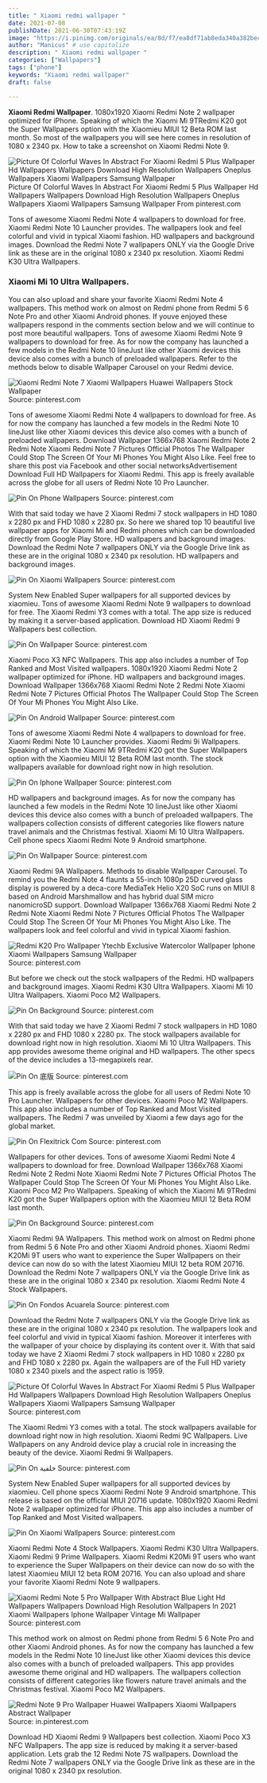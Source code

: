 ```yaml
---
title: " Xiaomi redmi wallpaper "
date: 2021-07-08
publishDate: 2021-06-30T07:43:19Z
image: "https://i.pinimg.com/originals/ea/8d/f7/ea8df71ab8eda340a382bec508b54a6a.jpg"
author: "Manicus" # use capitalize
description: " Xiaomi redmi wallpaper "
categories: ["Wallpapers"]
tags: ["phone"]
keywords: "Xiaomi redmi wallpaper"
draft: false

---
```



**Xiaomi Redmi Wallpaper**. 1080x1920 Xiaomi Redmi Note 2 wallpaper optimized for iPhone. Speaking of which the Xiaomi Mi 9TRedmi K20 got the Super Wallpapers option with the Xiaomieu MIUI 12 Beta ROM last month. So most of the wallpapers you will see here comes in resolution of 1080 x 2340 px. How to take a screenshot on Xiaomi Redmi Note 9.

![Picture Of Colorful Waves In Abstract For Xiaomi Redmi 5 Plus Wallpaper Hd Wallpapers Wallpapers Download High Resolution Wallpapers Oneplus Wallpapers Xiaomi Wallpapers Samsung Wallpaper](https://i.pinimg.com/originals/a8/80/9b/a8809bc53bc28aa86ccd60d277a27dc3.jpg "Picture Of Colorful Waves In Abstract For Xiaomi Redmi 5 Plus Wallpaper Hd Wallpapers Wallpapers Download High Resolution Wallpapers Oneplus Wallpapers Xiaomi Wallpapers Samsung Wallpaper")
Picture Of Colorful Waves In Abstract For Xiaomi Redmi 5 Plus Wallpaper Hd Wallpapers Wallpapers Download High Resolution Wallpapers Oneplus Wallpapers Xiaomi Wallpapers Samsung Wallpaper From pinterest.com


Tons of awesome Xiaomi Redmi Note 4 wallpapers to download for free. Xiaomi Redmi Note 10 Launcher provides. The wallpapers look and feel colorful and vivid in typical Xiaomi fashion. HD wallpapers and background images. Download the Redmi Note 7 wallpapers ONLY via the Google Drive link as these are in the original 1080 x 2340 px resolution. Xiaomi Redmi K30 Ultra Wallpapers.

### Xiaomi Mi 10 Ultra Wallpapers.

You can also upload and share your favorite Xiaomi Redmi Note 4 wallpapers. This method work on almost on Redmi phone from Redmi 5 6 Note Pro and other Xiaomi Android phones. If youve enjoyed these wallpapers respond in the comments section below and we will continue to post more beautiful wallpapers. Tons of awesome Xiaomi Redmi Note 9 wallpapers to download for free. As for now the company has launched a few models in the Redmi Note 10 lineJust like other Xiaomi devices this device also comes with a bunch of preloaded wallpapers. Refer to the methods below to disable Wallpaper Carousel on your Redmi device.


![Xiaomi Redmi Note 7 Xiaomi Wallpapers Huawei Wallpapers Stock Wallpaper](https://i.pinimg.com/originals/fb/3d/93/fb3d9300de40da54e792b4e3e922ef18.jpg "Xiaomi Redmi Note 7 Xiaomi Wallpapers Huawei Wallpapers Stock Wallpaper")
Source: pinterest.com

Tons of awesome Xiaomi Redmi Note 4 wallpapers to download for free. As for now the company has launched a few models in the Redmi Note 10 lineJust like other Xiaomi devices this device also comes with a bunch of preloaded wallpapers. Download Wallpaper 1366x768 Xiaomi Redmi Note 2 Redmi Note Xiaomi Redmi Note 7 Pictures Official Photos The Wallpaper Could Stop The Screen Of Your Mi Phones You Might Also Like. Feel free to share this post via Facebook and other social networksAdvertisement Download Full HD Wallpapers for Xiaomi Redmi. This app is freely available across the globe for all users of Redmi Note 10 Pro Launcher.

![Pin On Phone Wallpapers](https://i.pinimg.com/originals/95/d8/9d/95d89d20e0774b4da3bed0273827d9d3.jpg "Pin On Phone Wallpapers")
Source: pinterest.com

With that said today we have 2 Xiaomi Redmi 7 stock wallpapers in HD 1080 x 2280 px and FHD 1080 x 2280 px. So here we shared top 10 beautiful live wallpaper apps for Xiaomi Mi and Redmi phones which can be downloaded directly from Google Play Store. HD wallpapers and background images. Download the Redmi Note 7 wallpapers ONLY via the Google Drive link as these are in the original 1080 x 2340 px resolution. HD wallpapers and background images.

![Pin On Xiaomi Wallpapers](https://i.pinimg.com/originals/81/e3/a7/81e3a74ff93a073551c2169c46351d32.jpg "Pin On Xiaomi Wallpapers")
Source: pinterest.com

System New Enabled Super wallpapers for all supported devices by xiaomieu. Tons of awesome Xiaomi Redmi Note 9 wallpapers to download for free. The Xiaomi Redmi Y3 comes with a total. The app size is reduced by making it a server-based application. Download HD Xiaomi Redmi 9 Wallpapers best collection.

![Pin On Wallpaper](https://i.pinimg.com/originals/05/e5/6e/05e56e8ec18d56e63c878d999f9ec378.jpg "Pin On Wallpaper")
Source: pinterest.com

Xiaomi Poco X3 NFC Wallpapers. This app also includes a number of Top Ranked and Most Visited wallpapers. 1080x1920 Xiaomi Redmi Note 2 wallpaper optimized for iPhone. HD wallpapers and background images. Download Wallpaper 1366x768 Xiaomi Redmi Note 2 Redmi Note Xiaomi Redmi Note 7 Pictures Official Photos The Wallpaper Could Stop The Screen Of Your Mi Phones You Might Also Like.

![Pin On Android Wallpaper](https://i.pinimg.com/originals/ef/8f/4e/ef8f4ea3ec995b45c82c71e6e670c9f0.jpg "Pin On Android Wallpaper")
Source: pinterest.com

Tons of awesome Xiaomi Redmi Note 4 wallpapers to download for free. Xiaomi Redmi Note 10 Launcher provides. Xiaomi Redmi 9i Wallpapers. Speaking of which the Xiaomi Mi 9TRedmi K20 got the Super Wallpapers option with the Xiaomieu MIUI 12 Beta ROM last month. The stock wallpapers available for download right now in high resolution.

![Pin On Iphone Wallpaper](https://i.pinimg.com/originals/a6/5f/fa/a65ffab42cd5189699f4e88652e1be42.jpg "Pin On Iphone Wallpaper")
Source: pinterest.com

HD wallpapers and background images. As for now the company has launched a few models in the Redmi Note 10 lineJust like other Xiaomi devices this device also comes with a bunch of preloaded wallpapers. The wallpapers collection consists of different categories like flowers nature travel animals and the Christmas festival. Xiaomi Mi 10 Ultra Wallpapers. Cell phone specs Xiaomi Redmi Note 9 Android smartphone.

![Pin On Wallpaper](https://i.pinimg.com/736x/25/60/2a/25602ab47161ecfb708a20358e1419e1.jpg "Pin On Wallpaper")
Source: pinterest.com

Xiaomi Redmi 9A Wallpapers. Methods to disable Wallpaper Carousel. To remind you the Redmi Note 4 flaunts a 55-inch 1080p 25D curved glass display is powered by a deca-core MediaTek Helio X20 SoC runs on MIUI 8 based on Android Marshmallow and has hybrid dual SIM micro nanomicroSD support. Download Wallpaper 1366x768 Xiaomi Redmi Note 2 Redmi Note Xiaomi Redmi Note 7 Pictures Official Photos The Wallpaper Could Stop The Screen Of Your Mi Phones You Might Also Like. The wallpapers look and feel colorful and vivid in typical Xiaomi fashion.

![Redmi K20 Pro Wallpaper Ytechb Exclusive Watercolor Wallpaper Iphone Xiaomi Wallpapers Samsung Wallpaper](https://i.pinimg.com/originals/d6/d7/91/d6d791c4987f65378b4873a5b843f38e.jpg "Redmi K20 Pro Wallpaper Ytechb Exclusive Watercolor Wallpaper Iphone Xiaomi Wallpapers Samsung Wallpaper")
Source: pinterest.com

But before we check out the stock wallpapers of the Redmi. HD wallpapers and background images. Xiaomi Redmi K30 Ultra Wallpapers. Xiaomi Mi 10 Ultra Wallpapers. Xiaomi Poco M2 Wallpapers.

![Pin On Background](https://i.pinimg.com/originals/cb/89/f2/cb89f2f7a01fffac9e82672e59e3980f.jpg "Pin On Background")
Source: pinterest.com

With that said today we have 2 Xiaomi Redmi 7 stock wallpapers in HD 1080 x 2280 px and FHD 1080 x 2280 px. The stock wallpapers available for download right now in high resolution. Xiaomi Mi 10 Ultra Wallpapers. This app provides awesome theme original and HD wallpapers. The other specs of the device includes a 13-megapixels rear.

![Pin On 底版](https://i.pinimg.com/originals/ed/d0/6c/edd06c36bc004f0bb90b5f366ca14a61.png "Pin On 底版")
Source: pinterest.com

This app is freely available across the globe for all users of Redmi Note 10 Pro Launcher. Wallpapers for other devices. Xiaomi Poco M2 Wallpapers. This app also includes a number of Top Ranked and Most Visited wallpapers. The Redmi 7 was unveiled by Xiaomi a few days ago for the global market.

![Pin On Flexitrick Com](https://i.pinimg.com/736x/56/61/98/56619871b25e7bfc8e18c3c406d5cd94.jpg "Pin On Flexitrick Com")
Source: pinterest.com

Wallpapers for other devices. Tons of awesome Xiaomi Redmi Note 4 wallpapers to download for free. Download Wallpaper 1366x768 Xiaomi Redmi Note 2 Redmi Note Xiaomi Redmi Note 7 Pictures Official Photos The Wallpaper Could Stop The Screen Of Your Mi Phones You Might Also Like. Xiaomi Poco M2 Pro Wallpapers. Speaking of which the Xiaomi Mi 9TRedmi K20 got the Super Wallpapers option with the Xiaomieu MIUI 12 Beta ROM last month.

![Pin On Background](https://i.pinimg.com/originals/f1/f6/af/f1f6afae9919f0a90e4253451c2a8b56.png "Pin On Background")
Source: pinterest.com

Xiaomi Redmi 9A Wallpapers. This method work on almost on Redmi phone from Redmi 5 6 Note Pro and other Xiaomi Android phones. Xiaomi Redmi K20Mi 9T users who want to experience the Super Wallpapers on their device can now do so with the latest Xiaomieu MIUI 12 beta ROM 20716. Download the Redmi Note 7 wallpapers ONLY via the Google Drive link as these are in the original 1080 x 2340 px resolution. Xiaomi Redmi Note 4 Stock Wallpapers.

![Pin On Fondos Acuarela](https://i.pinimg.com/originals/7b/90/a5/7b90a55a4e10b4759811091017a5119c.jpg "Pin On Fondos Acuarela")
Source: pinterest.com

Download the Redmi Note 7 wallpapers ONLY via the Google Drive link as these are in the original 1080 x 2340 px resolution. The wallpapers look and feel colorful and vivid in typical Xiaomi fashion. Moreover it interferes with the wallpaper of your choice by displaying its content over it. With that said today we have 2 Xiaomi Redmi 7 stock wallpapers in HD 1080 x 2280 px and FHD 1080 x 2280 px. Again the wallpapers are of the Full HD variety 1080 x 2340 pixels and the aspect ratio is 1959.

![Picture Of Colorful Waves In Abstract For Xiaomi Redmi 5 Plus Wallpaper Hd Wallpapers Wallpapers Download High Resolution Wallpapers Oneplus Wallpapers Xiaomi Wallpapers Samsung Wallpaper](https://i.pinimg.com/originals/a8/80/9b/a8809bc53bc28aa86ccd60d277a27dc3.jpg "Picture Of Colorful Waves In Abstract For Xiaomi Redmi 5 Plus Wallpaper Hd Wallpapers Wallpapers Download High Resolution Wallpapers Oneplus Wallpapers Xiaomi Wallpapers Samsung Wallpaper")
Source: pinterest.com

The Xiaomi Redmi Y3 comes with a total. The stock wallpapers available for download right now in high resolution. Xiaomi Redmi 9C Wallpapers. Live Wallpapers on any Android device play a crucial role in increasing the beauty of the device. Xiaomi Redmi 9i Wallpapers.

![Pin On خلفية](https://i.pinimg.com/originals/58/e4/22/58e42230afa1b7a5ceeaef19d712a7a5.jpg "Pin On خلفية")
Source: pinterest.com

System New Enabled Super wallpapers for all supported devices by xiaomieu. Cell phone specs Xiaomi Redmi Note 9 Android smartphone. This release is based on the official MIUI 20716 update. 1080x1920 Xiaomi Redmi Note 2 wallpaper optimized for iPhone. This app also includes a number of Top Ranked and Most Visited wallpapers.

![Pin On Xiaomi Wallpapers](https://i.pinimg.com/originals/81/9d/34/819d34320913f7a2cd299decca8f3d5f.jpg "Pin On Xiaomi Wallpapers")
Source: pinterest.com

Xiaomi Redmi Note 4 Stock Wallpapers. Xiaomi Redmi K30 Ultra Wallpapers. Xiaomi Redmi 9 Prime Wallpapers. Xiaomi Redmi K20Mi 9T users who want to experience the Super Wallpapers on their device can now do so with the latest Xiaomieu MIUI 12 beta ROM 20716. You can also upload and share your favorite Xiaomi Redmi Note 9 wallpapers.

![Xiaomi Redmi Note 5 Pro Wallpaper With Abstract Blue Light Hd Wallpapers Wallpapers Download High Resolution Wallpapers In 2021 Xiaomi Wallpapers Iphone Wallpaper Vintage Mi Wallpaper](https://i.pinimg.com/564x/ed/b1/75/edb175787db8a6027f01bed108caac5c.jpg "Xiaomi Redmi Note 5 Pro Wallpaper With Abstract Blue Light Hd Wallpapers Wallpapers Download High Resolution Wallpapers In 2021 Xiaomi Wallpapers Iphone Wallpaper Vintage Mi Wallpaper")
Source: pinterest.com

This method work on almost on Redmi phone from Redmi 5 6 Note Pro and other Xiaomi Android phones. As for now the company has launched a few models in the Redmi Note 10 lineJust like other Xiaomi devices this device also comes with a bunch of preloaded wallpapers. This app provides awesome theme original and HD wallpapers. The wallpapers collection consists of different categories like flowers nature travel animals and the Christmas festival. Xiaomi Poco M2 Wallpapers.

![Redmi Note 9 Pro Wallpaper Huawei Wallpapers Xiaomi Wallpapers Abstract Wallpaper](https://i.pinimg.com/originals/ea/8d/f7/ea8df71ab8eda340a382bec508b54a6a.jpg "Redmi Note 9 Pro Wallpaper Huawei Wallpapers Xiaomi Wallpapers Abstract Wallpaper")
Source: in.pinterest.com

Download HD Xiaomi Redmi 9 Wallpapers best collection. Xiaomi Poco X3 NFC Wallpapers. The app size is reduced by making it a server-based application. Lets grab the 12 Redmi Note 7S wallpapers. Download the Redmi Note 7 wallpapers ONLY via the Google Drive link as these are in the original 1080 x 2340 px resolution.

